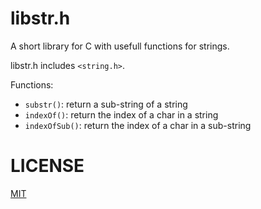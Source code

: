 libstr.h
====
A short library for C with usefull functions for strings.

libstr.h includes `<string.h>`.

 Functions:

 * `substr()`: return a sub-string of a string
 * `indexOf()`: return the index of a char in a string
 * `indexOfSub()`: return the index of a char in a sub-string

LICENSE
====
[MIT](LICENSE)
